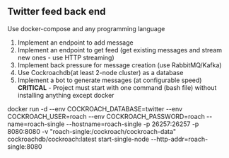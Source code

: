 ## Twitter feed back end
Use docker-compose and any programming language

1. Implement an endpoint to add message
2. Implement an endpoint to get feed (get existing messages and stream new ones - use HTTP streaming)
3. Implement back pressure for message creation (use RabbitMQ/Kafka)
4. Use Cockroachdb(at least 2-node cluster) as a database
5. Implement a bot to generate messages (at configurable speed)
**CRITICAL** - Project must start with one command (bash file) without installing anything except docker


docker run -d 
  --env COCKROACH_DATABASE=twitter 
  --env COCKROACH_USER=roach 
  --env COCKROACH_PASSWORD=roach 
  --name=roach-single 
  --hostname=roach-single 
  -p 26257:26257 
  -p 8080:8080 
  -v "roach-single:/cockroach/cockroach-data"  
 cockroachdb/cockroach:latest start-single-node 
  --http-addr=roach-single:8080